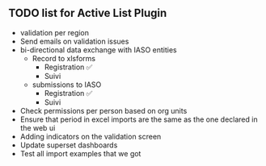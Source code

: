 TODO list for Active List Plugin
--------------------------------

- validation per region
- Send emails on validation issues 
- bi-directional data exchange with IASO entities
  - Record to xlsforms
    - Registration ✅
    - Suivi
  - submissions to IASO
    - Registration ✅
    - Suivi 
- Check permissions per person based on org units
- Ensure that period in excel imports are the same as the one declared in the web ui
- Adding indicators on the validation screen
- Update superset dashboards
- Test all import examples that we got
